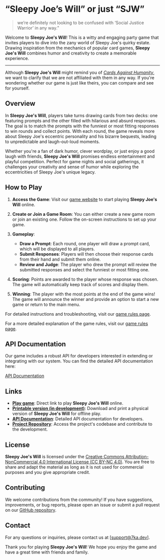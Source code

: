 # “Sleepy Joe’s Will” or just “SJW”
> we’re definitely not looking to be confused with ‘Social Justice Warrior’ in any way.”

Welcome to **Sleepy Joe's Will**! This is a witty and engaging party game that invites players to dive into the zany world of Sleepy Joe's quirky estate. Drawing inspiration from the mechanics of popular card games, **Sleepy Joe's Will** combines humor and creativity to create a memorable experience.

---

Although **Sleepy Joe's Will** might remind you of [*Cards Against Humanity*](https://cardsagainsthumanity.com), we want to clarify that we are not affiliated with them in any way. If you're wondering whether our game is just like theirs, you can compare and see for yourself.

## Overview

In **Sleepy Joe's Will**, players take turns drawing cards from two decks: one featuring prompts and the other filled with hilarious and absurd responses. The goal is to match the prompts with the funniest or most fitting responses to win rounds and collect points. With each round, the game reveals more about Sleepy Joe's eccentric personality and his bizarre bequests, leading to unpredictable and laugh-out-loud moments.

Whether you're a fan of dark humor, clever wordplay, or just enjoy a good laugh with friends, **Sleepy Joe's Will** promises endless entertainment and playful competition. Perfect for game nights and social gatherings, it challenges your creativity and sense of humor while exploring the eccentricities of Sleepy Joe's unique legacy.

## How to Play

1. **Access the Game**: Visit our <a href="https://sjw.7ka.dev" target="_blank" rel="noopener noreferrer">game website</a> to start playing **Sleepy Joe's Will** online.

2. **Create or Join a Game Room**: You can either create a new game room or join an existing one. Follow the on-screen instructions to set up your game.

3. **Gameplay**:
   - **Draw a Prompt**: Each round, one player will draw a prompt card, which will be displayed to all players.
   - **Submit Responses**: Players will then choose their response cards from their hand and submit them online.
   - **Review and Judge**: The player who drew the prompt will review the submitted responses and select the funniest or most fitting one.

4. **Scoring**: Points are awarded to the player whose response was chosen. The game will automatically keep track of scores and display them.

5. **Winning**: The player with the most points at the end of the game wins! The game will announce the winner and provide an option to start a new game or return to the main menu.

For detailed instructions and troubleshooting, visit our [game rules page](#).

For a more detailed explanation of the game rules, visit our [game rules page](#).

## API Documentation

Our game includes a robust API for developers interested in extending or integrating with our system. You can find the detailed API documentation here:

[API Documentation](https://your-api-docs-link.com)

## Links

- **<a href="https://sjw.7ka.dev" target="_blank" rel="noopener noreferrer">Play game</a>**: Direct link to play **Sleepy Joe's Will** online.
- **<a href="https://sjw.7ka.dev" target="_blank" rel="noopener noreferrer">Printable version (in development)</a>**: Download and print a physical version of **Sleepy Joe's Will** for offline play.
- **[API Documentation](https://your-api-docs-link.com)**: Detailed API documentation for developers.
- **[Project Repository](https://github.com/7ka-dev/sjw)**: Access the project's codebase and contribute to the development.

## License

**Sleepy Joe's Will** is licensed under the [Creative Commons Attribution-NonCommercial 4.0 International License (CC BY-NC 4.0)](https://creativecommons.org/licenses/by-nc/4.0/). You are free to share and adapt the material as long as it is not used for commercial purposes and you give appropriate credit.

## Contributing

We welcome contributions from the community! If you have suggestions, improvements, or bug reports, please open an issue or submit a pull request on our [GitHub repository](https://github.com/7ka-dev/sjw).

## Contact

For any questions or inquiries, please contact us at [support@7ka.dev].

Thank you for playing **Sleepy Joe's Will**! We hope you enjoy the game and have a great time with friends and family.



